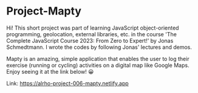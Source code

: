 # Project-Mapty

Hi! This short project was part of learning JavaScript object-oriented programming, geolocation, external libraries, etc. in the course 'The Complete JavaScript Course 2023: From Zero to Expert!' by Jonas Schmedtmann. I wrote the codes by following Jonas' lectures and demos.

Mapty is an amazing, simple application that enables the user to log their exercise (running or cycling) activities on a digital map like Google Maps. Enjoy seeing it at the link below! 😀

Link: https://alrho-project-006-mapty.netlify.app
